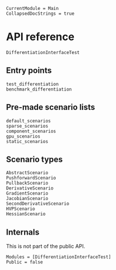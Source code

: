 ```@meta
CurrentModule = Main
CollapsedDocStrings = true
```

# API reference

```@docs
DifferentiationInterfaceTest
```

## Entry points

```@docs
test_differentiation
benchmark_differentiation
```

## Pre-made scenario lists

```@docs
default_scenarios
sparse_scenarios
component_scenarios
gpu_scenarios
static_scenarios
```

## Scenario types

```@docs
AbstractScenario
PushforwardScenario
PullbackScenario
DerivativeScenario
GradientScenario
JacobianScenario
SecondDerivativeScenario
HVPScenario
HessianScenario
```

## Internals

This is not part of the public API.

```@autodocs
Modules = [DifferentiationInterfaceTest]
Public = false
```
